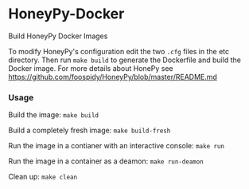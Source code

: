 # HoneyPy-Docker
Build HoneyPy Docker Images

To modify HoneyPy's configuration edit the two `.cfg` files in the etc directory. Then run `make build` to generate the Dockerfile and build the Docker image. For more details about HonePy see https://github.com/foospidy/HoneyPy/blob/master/README.md

### Usage

Build the image: `make build`

Build a completely fresh image: `make build-fresh`

Run the image in a contianer with an interactive console: `make run`

Run the image in a container as a deamon: `make run-deamon`

Clean up: `make clean`
